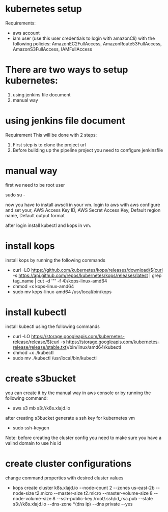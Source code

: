 # kubernetes setup
Requirements:
  - aws account
  - iam user (use this user credentials to login with amazonCli) with the following policies: AmazonEC2FullAccess, AmazonRoute53FullAccess, AmazonS3FullAccess, IAMFullAccess

# There are two ways to setup kubernetes:
  1. using jenkins file document
  2. manual way

# using jenkins file document 
Requirement 
This will be done with 2 steps:
  1. First step is to clone the project url 
  2. Before building up the pipeline project you need to configure jenkinsfile

# manual way
first we need to be root user

sudo su -

now you have to install awscli in your vm.
login to aws with aws configure and set your, AWS Access Key ID, AWS Secret Access Key, Default region name, Default output format

after login install kubectl and kops in vm. 

# install kops
install kops by running the following commands
  - curl -LO https://github.com/kubernetes/kops/releases/download/$(curl -s https://api.github.com/repos/kubernetes/kops/releases/latest | grep tag_name | cut -d \'\"\' -f 4)/kops-linux-amd64
  - chmod +x kops-linux-amd64
  - sudo mv kops-linux-amd64 /usr/local/bin/kops

# install kubectl
install kubectl using the following commands
  - curl -LO https://storage.googleapis.com/kubernetes-release/release/$(curl -s https://storage.googleapis.com/kubernetes-release/release/stable.txt)/bin/linux/amd64/kubectl
  - chmod +x ./kubectl
  - sudo mv ./kubectl /usr/local/bin/kubectl

# create s3bucket 
you can create it by the manual way in aws console or by running the following command:
  - aws s3 mb s3://k8s.xlajd.io
  
after creating s3bucket generate a ssh key for kubernetes vm
  - sudo ssh-keygen

Note: before creating the cluster config you need to make sure you have a valind domain to use his id

# create cluster configurations
change command properties with desired cluster values
  - kops create cluster k8s.xlajd.io --node-count 2 --zones us-east-2b --node-size t2.micro --master-size t2.micro --master-volume-size 8 --node-volume-size 8 --ssh-public-key /root/.ssh/id_rsa.pub --state s3://k8s.xlajd.io --dns-zone *(dns ip) --dns private --yes
